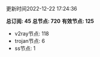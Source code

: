 更新时间2022-12-22 17:24:36

**总订阅: 45**
**总节点: 720**
**有效节点: 125**
- v2ray节点: 118
- trojan节点: 6
- ss节点: 1
